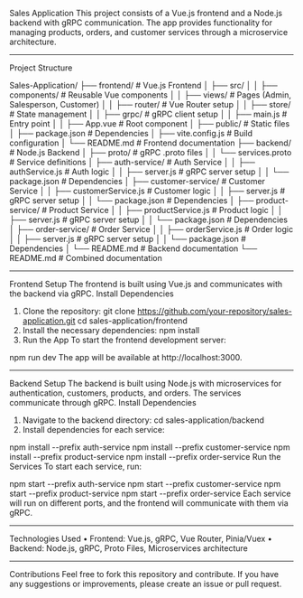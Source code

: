Sales Application
This project consists of a Vue.js frontend and a Node.js backend with gRPC communication. The app provides functionality for managing products, orders, and customer services through a microservice architecture.
________________________________________
Project Structure

Sales-Application/
├── frontend/                     # Vue.js Frontend
│   ├── src/
│   │   ├── components/           # Reusable Vue components
│   │   ├── views/                # Pages (Admin, Salesperson, Customer)
│   │   ├── router/               # Vue Router setup
│   │   ├── store/                # State management
│   │   ├── grpc/                 # gRPC client setup
│   │   ├── main.js               # Entry point
│   │   ├── App.vue               # Root component
│   ├── public/                   # Static files
│   ├── package.json              # Dependencies
│   ├── vite.config.js            # Build configuration
│   └── README.md                 # Frontend documentation
├── backend/                      # Node.js Backend
│   ├── proto/                    # gRPC .proto files
│   │   └── services.proto        # Service definitions
│   ├── auth-service/             # Auth Service
│   │   ├── authService.js        # Auth logic
│   │   ├── server.js             # gRPC server setup
│   │   └── package.json          # Dependencies
│   ├── customer-service/         # Customer Service
│   │   ├── customerService.js    # Customer logic
│   │   ├── server.js             # gRPC server setup
│   │   └── package.json          # Dependencies
│   ├── product-service/          # Product Service
│   │   ├── productService.js     # Product logic
│   │   ├── server.js             # gRPC server setup
│   │   └── package.json          # Dependencies
│   ├── order-service/            # Order Service
│   │   ├── orderService.js       # Order logic
│   │   ├── server.js             # gRPC server setup
│   │   └── package.json          # Dependencies
│   └── README.md                 # Backend documentation
└── README.md                     # Combined documentation
________________________________________
Frontend Setup
The frontend is built using Vue.js and communicates with the backend via gRPC.
Install Dependencies
1.	Clone the repository:
git clone https://github.com/your-repository/sales-application.git
cd sales-application/frontend
2.	Install the necessary dependencies:
npm install
3. 	Run the App
To start the frontend development server:

npm run dev
The app will be available at http://localhost:3000.
________________________________________
Backend Setup
The backend is built using Node.js with microservices for authentication, customers, products, and orders. The services communicate through gRPC.
Install Dependencies
1.	Navigate to the backend directory:
cd sales-application/backend
2.	Install dependencies for each service:

npm install --prefix auth-service
npm install --prefix customer-service
npm install --prefix product-service
npm install --prefix order-service
Run the Services
To start each service, run:

npm start --prefix auth-service
npm start --prefix customer-service
npm start --prefix product-service
npm start --prefix order-service
Each service will run on different ports, and the frontend will communicate with them via gRPC.
________________________________________
Technologies Used
•	Frontend: Vue.js, gRPC, Vue Router, Pinia/Vuex
•	Backend: Node.js, gRPC, Proto Files, Microservices architecture
________________________________________
Contributions
Feel free to fork this repository and contribute. If you have any suggestions or improvements, please create an issue or pull request.

